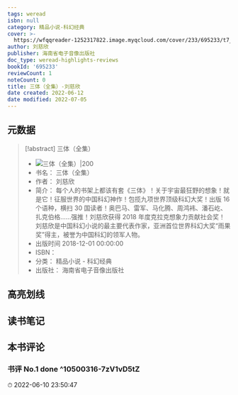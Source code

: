 ```yaml
---
tags: weread
isbn: null
category: 精品小说-科幻经典
cover: >-
  https://wfqqreader-1252317822.image.myqcloud.com/cover/233/695233/t7_695233.jpg
author: 刘慈欣
publisher: 海南省电子音像出版社
doc_type: weread-highlights-reviews
bookId: '695233'
reviewCount: 1
noteCount: 0
title: 三体（全集）-刘慈欣
date created: 2022-06-12
date modified: 2022-07-05
---
```


## 元数据

> [!abstract] 三体（全集）
> - ![ 三体（全集）|200](https://wfqqreader-1252317822.image.myqcloud.com/cover/233/695233/t7_695233.jpg)
> - 书名： 三体（全集）
> - 作者： 刘慈欣
> - 简介： 每个人的书架上都该有套《三体》！关于宇宙最狂野的想象！就是它！征服世界的中国科幻神作！包揽九项世界顶级科幻大奖！出版 16 个语种，横扫 30 国读者！奥巴马、雷军、马化腾、周鸿袆、潘石屹、扎克伯格……强推！刘慈欣获得 2018 年度克拉克想象力贡献社会奖！刘慈欣是中国科幻小说的最主要代表作家，亚洲首位世界科幻大奖“雨果奖”得主，被誉为中国科幻的领军人物。
> - 出版时间 2018-12-01 00:00:00
> - ISBN：
> - 分类： 精品小说 - 科幻经典
> - 出版社： 海南省电子音像出版社

## 高亮划线

## 读书笔记

## 本书评论

### 书评 No.1 done ^10500316-7zV1vD5tZ

⏱ 2022-06-10 23:50:47
